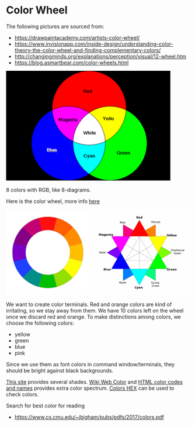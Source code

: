 # Color Wheel

The following pictures are sourced from:
- https://drawpaintacademy.com/artists-color-wheel/
- https://www.invisionapp.com/inside-design/understanding-color-theory-the-color-wheel-and-finding-complementary-colors/
- http://changingminds.org/explanations/perception/visual/12-wheel.htm
- https://blog.asmartbear.com/color-wheels.html

![rgb](rgb.png)

8 colors with RGB, like 8-diagrams.

Here is the color wheel, more info [here](https://www.tigercolor.com/color-lab/color-theory/color-harmonies.htm)

![color wheel](12_color_wheel.png)

We want to create color terminals.
Red and orange colors are kind of irritating, so we stay away from them.
We have 10 colors left on the wheel once we discard red and orange.
To make distinctions among colors, we choose the following colors:
- yellow
- green
- blue
- pink

Since we use them as font colors in command window/terminals, they should be
bright against black backgrounds.

[This site](https://graf1x.com/category/color-shades/) provides several shades.
[Wiki Web Color](https://en.wikipedia.org/wiki/Web_colors) and
[HTML color codes and names](https://www.computerhope.com/htmcolor.htm#color-codes)
provides extra color spectrum.
[Colors HEX](https://www.w3schools.com/colors/colors_hexadecimal.asp) can be used
to check colors.

Search for best color for reading
- https://www.cs.cmu.edu/~jbigham/pubs/pdfs/2017/colors.pdf
